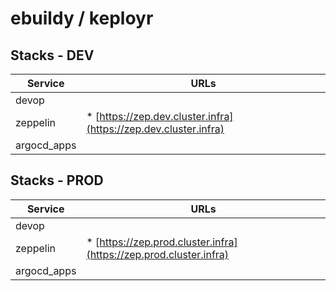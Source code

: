 # ebuildy / keployr

## Stacks - DEV


| Service | URLs |
| ------- | ---- |
| devop |  |
| zeppelin | * [https://zep.dev.cluster.infra](https://zep.dev.cluster.infra) |
| argocd_apps |  |

## Stacks - PROD


| Service | URLs |
| ------- | ---- |
| devop |  |
| zeppelin | * [https://zep.prod.cluster.infra](https://zep.prod.cluster.infra) |
| argocd_apps |  |


